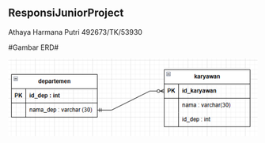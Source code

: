 ## ResponsiJuniorProject
Athaya Harmana Putri
492673/TK/53930

#Gambar ERD#

![alt_text](https://github.com/athayaputriii/492673-Athaya-Harmana-Putri-ResponsiJuniorProject/blob/master/Screenshot%202024-12-02%20084755.png?raw=true)
